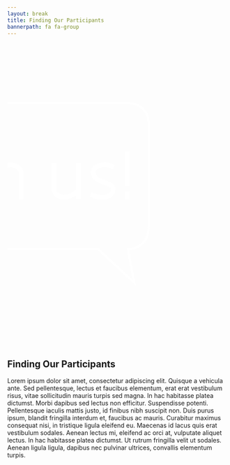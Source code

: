 ```yaml
---
layout: break
title: Finding Our Participants
bannerpath: fa fa-group
---
```

<div class="recruitment">
<svg x="0px" y="0px" viewBox="550 75 800 1100">
	<g id="bubble">
		<path fill="none" stroke="#FFFFFF" stroke-width="8" stroke-miterlimit="10" d="M879.9,824.3H196.1c-37.2,0-67.3-30.1-67.3-67.3
		V364.8c0-36.4,35.1-70.1,70.1-70.1h795.4c38.9,0,70.4,31.5,70.4,70.4v382c0,48-33.2,77.8-75.4,77.8l23.2,121.7L879.9,824.3z"/>
	</g>
	<g id="joinUs">
		<line id="joinUs9" fill="none" stroke="#FFFFFF" stroke-width="17" stroke-miterlimit="10" x1="988" y1="615" x2="988" y2="645.5"/>
		<line id="joinUs8" fill="none" stroke="#FFFFFF" stroke-width="17" stroke-miterlimit="10" x1="988" y1="469.5" x2="988" y2="595.5"/>
		<path id="joinUs7" fill="none" stroke="#FFFFFF" stroke-width="17" stroke-miterlimit="10" d="M853.5,626c51.5,23.5,82,5.5,82-19
		c0-29.5-73-18.5-73-63c0-20.5,39-35,75.5-17"/>
		<path id="joinUs6" fill="none" stroke="#FFFFFF" stroke-width="17" stroke-miterlimit="10" d="M809.5,512.5V642v-31.5C770.5,652,720,638,720,606
		v-93.5"/>
		<path id="joinUs5" fill="none" stroke="#FFFFFF" stroke-width="17" stroke-miterlimit="10" d="M510.5,642.5V513v32.5c52-48.7,89.5-19,89.5,2v97"
		/>
		<line id="joinUs4" fill="none" stroke="#FFFFFF" stroke-width="17" stroke-miterlimit="10" x1="448" y1="464.5" x2="448" y2="488"/>
		<line id="joinUs3" fill="none" stroke="#FFFFFF" stroke-width="17" stroke-miterlimit="10" x1="448" y1="512.5" x2="448" y2="642.6"/>
		<path id="joinUs2" fill="none" stroke="#FFFFFF" stroke-width="17" stroke-miterlimit="10" d="M342.3,518.3c-63.8,0-62.8,118.2,3.7,118.2
			C411,636.5,415,518.3,342.3,518.3z"/>
		<path id="joinUs1" fill="none" stroke="#FFFFFF" stroke-width="17" stroke-miterlimit="10" d="M245,469v180c0,17-12.7,41-50.7,29.4"/>
	</g>
</svg>

</div>

<h2>Finding Our Participants</h2>

<p>Lorem ipsum dolor sit amet, consectetur adipiscing elit. Quisque a vehicula ante. Sed pellentesque, lectus et faucibus elementum, erat erat vestibulum risus, vitae sollicitudin mauris turpis sed magna. In hac habitasse platea dictumst. Morbi dapibus sed lectus non efficitur. Suspendisse potenti. Pellentesque iaculis mattis justo, id finibus nibh suscipit non. Duis purus ipsum, blandit fringilla interdum et, faucibus ac mauris. Curabitur maximus consequat nisi, in tristique ligula eleifend eu. Maecenas id lacus quis erat vestibulum sodales. Aenean lectus mi, eleifend ac orci at, vulputate aliquet lectus. In hac habitasse platea dictumst. Ut rutrum fringilla velit ut sodales. Aenean ligula ligula, dapibus nec pulvinar ultrices, convallis elementum turpis.</p>